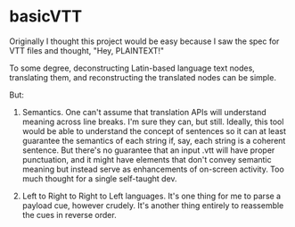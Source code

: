 # basicVTT

Originally I thought this project would be easy because I saw the spec for VTT files and thought, "Hey, PLAINTEXT!"

To some degree, deconstructing Latin-based language text nodes, translating them, and reconstructing the translated nodes can be simple.

But:

1. Semantics. One can't assume that translation APIs will understand meaning across line breaks. I'm sure they can, but still. Ideally, this tool would be able to understand the concept of sentences so it can at least guarantee the semantics of each string if, say, each string is a coherent sentence. But there's no guarantee that an input .vtt will have proper punctuation, and it might have elements that don't convey semantic meaning but instead serve as enhancements of on-screen activity. Too much thought for a single self-taught dev.

2. Left to Right to Right to Left languages. It's one thing for me to parse a payload cue, however crudely. It's another thing entirely to reassemble the cues in reverse order.